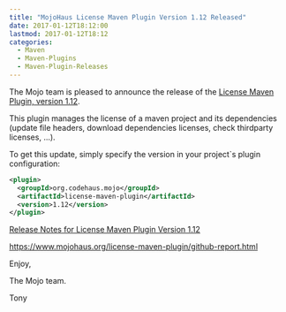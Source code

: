 ```yaml
---
title: "MojoHaus License Maven Plugin Version 1.12 Released"
date: 2017-01-12T18:12:00
lastmod: 2017-01-12T18:12
categories:
  - Maven
  - Maven-Plugins
  - Maven-Plugin-Releases
---
```

The Mojo team is pleased to announce the release of the [License Maven Plugin,
version 1.12](https://mojo.codehaus.org/license-maven-plugin).

This plugin manages the license of a maven project and its dependencies (update
file headers, download dependencies licenses, check thirdparty licenses, ...).

To get this update, simply specify the version in your project`s plugin
configuration: 

```xml
<plugin>
  <groupId>org.codehaus.mojo</groupId>
  <artifactId>license-maven-plugin</artifactId>
  <version>1.12</version>
</plugin>
```

[Release Notes for License Maven Plugin Version 1.12](https://github.com/mojohaus/license-maven-plugin/issues?q=milestone%3A1.12)

https://www.mojohaus.org/license-maven-plugin/github-report.html

Enjoy,

The Mojo team.

Tony
